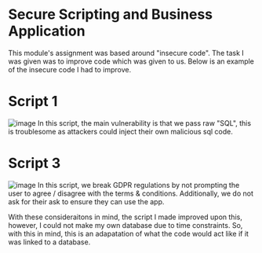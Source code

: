 # Secure Scripting and Business Application

This module's assignment was based around "insecure code". The task I was given was to improve code which was given to us. 
Below is an example of the insecure code I had to improve.

# Script 1
![image](https://github.com/Cameron-Skerritt/University-Projects/assets/122690042/1d6bd4c0-dd74-4ca5-8591-a25cdfdf6916)
In this script, the main vulnerability is that we pass raw "SQL", this is troublesome as attackers could inject their own malicious sql code.

# Script 3
![image](https://github.com/Cameron-Skerritt/University-Projects/assets/122690042/0315d3ee-3252-4eab-81b4-129606572fca)
In this script, we break GDPR regulations by not prompting the user to agree / disagree with the terms & conditions.
Additionally, we do not ask for their ask to ensure they can use the app.

With these consideraitons in mind, the script I made improved upon this, however, I could not make my own database due to time constraints.
So, with this in mind, this is an adapatation of what the code would act like if it was linked to a database.
